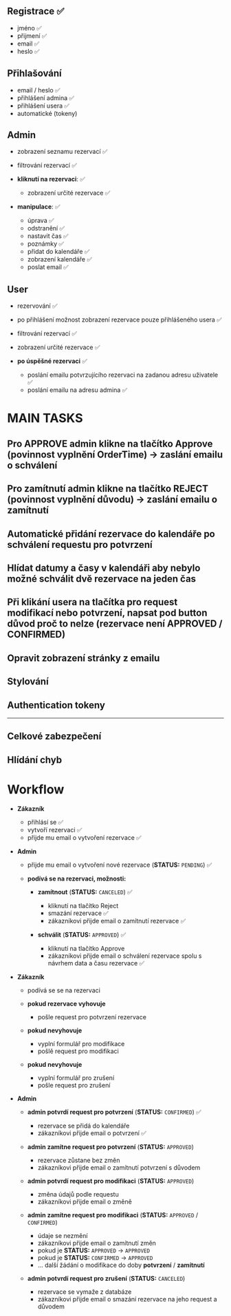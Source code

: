 ## Registrace ✅
- jméno ✅
- přijmení ✅
- email ✅
- heslo ✅
## Přihlašování
- email / heslo ✅
- přihlášení admina ✅
- přihlášení usera ✅
- automatické (tokeny)
## Admin
- zobrazení seznamu rezervací ✅
- filtrování rezervací ✅


- **kliknutí na rezervaci**: ✅
    - zobrazení určité rezervace ✅


- **manipulace**: ✅
    - úprava ✅
    - odstranění ✅
    - nastavit čas ✅
    - poznámky ✅
    - přidat do kalendáře ✅
    - zobrazení kalendáře ✅
    - poslat email ✅


## User
- rezervování ✅
- po přihlášení možnost zobrazení rezervace pouze přihlášeného usera ✅
- filtrování rezervací ✅
- zobrazení určité rezervace ✅


- **po úspěšné rezervaci** ✅
    - poslání emailu potvrzujícího rezervaci na zadanou adresu uživatele ✅
    - poslání emailu na adresu admina ✅

  

# MAIN TASKS

## Pro APPROVE admin klikne na tlačítko Approve (povinnost vyplnění OrderTime) -> zaslání emailu o schválení
## Pro zamítnutí admin klikne na tlačítko REJECT (povinnost vyplnění důvodu) -> zaslání emailu o zamítnutí
## Automatické přidání rezervace do kalendáře po schválení requestu pro potvrzení
## Hlídat datumy a časy v kalendáři aby nebylo možné schválit dvě rezervace na jeden čas
## Při klikání usera na tlačítka pro request modifikací nebo potvrzení, napsat pod button důvod proč to nelze (rezervace není APPROVED / CONFIRMED)
## Opravit zobrazení stránky z emailu
## Stylování
## Authentication tokeny

---

## Celkové zabezpečení
## Hlídání chyb


# Workflow

- **Zákazník**
  - přihlásí se ✅
  - vytvoří rezervaci ✅
  - přijde mu email o vytvoření rezervace ✅

- **Admin**
  - přijde mu email o vytvoření nové rezervace (**STATUS:** `PENDING`) ✅
  
  - **podívá se na rezervaci, možnosti:**
    - **zamítnout** (**STATUS:** `CANCELED`) ✅
      - kliknutí na tlačítko Reject
      - smazání rezervace ✅
      - zákazníkovi přijde email o zamítnutí rezervace ✅

    - **schválit** (**STATUS:** `APPROVED`) ✅
      - kliknutí na tlačítko Approve
      - zákazníkovi přijde email o schválení rezervace spolu s návrhem data a času rezervace ✅

- **Zákazník**
  - podívá se se na rezervaci 
  - **pokud rezervace vyhovuje**
    - pošle request pro potvrzení rezervace

  - **pokud nevyhovuje**
    - vyplní formulář pro modifikace
    - pošlě request pro modifikaci

  - **pokud nevyhovuje**
    - vyplní formulář pro zrušení
    - pošle request pro zrušení

- **Admin**
  - **admin potvrdí request pro potvrzení** (**STATUS:** `CONFIRMED`) ✅
    - rezervace se přidá do kalendáře
    - zákazníkovi přijde email o potvrzení ✅

  - **admin zamítne request pro potvrzení** (**STATUS:** `APPROVED`)
    - rezervace zůstane bez změn
    - zákazníkovi přijde email o zamítnutí potvrzení s důvodem

  - **admin potvrdí request pro modifikaci** (**STATUS:** `APPROVED`)
    - změna údajů podle requestu
    - zákazníkovi přijde email o změně
  
  - **admin zamítne request pro modifikaci** (**STATUS:** `APPROVED` / `CONFIRMED`)
    - údaje se nezmění
    - zákazníkovi přijde email o zamítnutí změn
    - pokud je **STATUS:** `APPROVED` -> `APPROVED`
    - pokud je **STATUS:** `CONFIRMED` -> `APPROVED`
    - ... další žádání o modifikace do doby **potvrzení** / **zamítnutí**

  - **admin potvrdí request pro zrušení** (**STATUS:** `CANCELED`)
    - rezervace se vymaže z databáze
    - zákazníkovi přijde email o smazání rezervace na jeho request a důvodem
